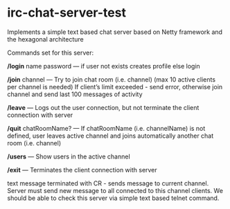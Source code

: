 # irc-chat-server-test

Implements a simple text based chat server based on Netty framework and the hexagonal architecture

Commands set for this server:

**/login** name password — if user not exists creates profile else login

**/join** channel — Try to join chat room (i.e. channel) (max 10 active clients per channel is needed) If client’s limit exceeded - send error, otherwise join channel and send last 100 messages of activity

**/leave** — Logs out the user connection, but not terminate the client connection with server

**/quit** chatRoomName? — If chatRoomName (i.e. channelName) is not defined, user leaves active channel and joins automatically another chat room (i.e. channel)

**/users** — Show users in the active channel

**/exit** — Terminates the client connection with server

text message terminated with CR - sends message to current channel. Server must send new message to all connected to this channel clients. We should be able to check this server via simple text based telnet command.